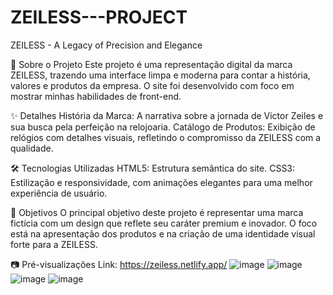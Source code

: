 # ZEILESS---PROJECT

ZEILESS - A Legacy of Precision and Elegance

🚀 Sobre o Projeto
Este projeto é uma representação digital da marca ZEILESS, trazendo uma interface limpa e moderna para contar a história, valores e produtos da empresa. O site foi desenvolvido com foco em mostrar minhas habilidades de front-end.

✨ Detalhes
História da Marca: A narrativa sobre a jornada de Victor Zeiles e sua busca pela perfeição na relojoaria.
Catálogo de Produtos: Exibição de relógios com detalhes visuais, refletindo o compromisso da ZEILESS com a qualidade.

🛠️ Tecnologias Utilizadas
HTML5: Estrutura semântica do site.
CSS3: Estilização e responsividade, com animações elegantes para uma melhor experiência de usuário.

🎯 Objetivos
O principal objetivo deste projeto é representar uma marca fictícia com um design que reflete seu caráter premium e inovador. O foco está na apresentação dos produtos e na criação de uma identidade visual forte para a ZEILESS.

📷 Pré-visualizações
Link: https://zeiless.netlify.app/
![image](https://github.com/user-attachments/assets/dcfbe858-7c12-4da5-840a-fcc45b811507)
![image](https://github.com/user-attachments/assets/641a5c33-1691-493e-a6c9-e0d3ed166ce8)
![image](https://github.com/user-attachments/assets/1317e878-104b-42cc-8cf4-8eb64cf3aeae)
![image](https://github.com/user-attachments/assets/5f763f57-7a4e-4d66-9162-9a446939b3f9)
